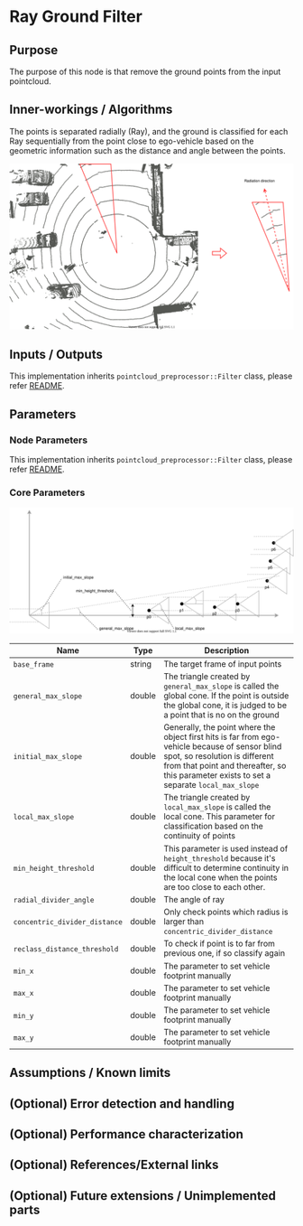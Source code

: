 # Ray Ground Filter

## Purpose

The purpose of this node is that remove the ground points from the input pointcloud.

## Inner-workings / Algorithms

The points is separated radially (Ray), and the ground is classified for each Ray sequentially from the point close to ego-vehicle based on the geometric information such as the distance and angle between the points.

![ray-xy](./image/ground_filter-ray-xy.drawio.svg)

## Inputs / Outputs

This implementation inherits `pointcloud_preprocessor::Filter` class, please refer [README](../README.md).

## Parameters

### Node Parameters

This implementation inherits `pointcloud_preprocessor::Filter` class, please refer [README](../README.md).

### Core Parameters

![ray-xz](./image/ground_filter-ray-xz.drawio.svg)

| Name                          | Type   | Description                                                                                                                                                                                                                    |
| ----------------------------- | ------ | ------------------------------------------------------------------------------------------------------------------------------------------------------------------------------------------------------------------------------ |
| `base_frame`                  | string | The target frame of input points                                                                                                                                                                                               |
| `general_max_slope`           | double | The triangle created by `general_max_slope` is called the global cone. If the point is outside the global cone, it is judged to be a point that is no on the ground                                                            |
| `initial_max_slope`           | double | Generally, the point where the object first hits is far from ego-vehicle because of sensor blind spot, so resolution is different from that point and thereafter, so this parameter exists to set a separate `local_max_slope` |
| `local_max_slope`             | double | The triangle created by `local_max_slope` is called the local cone. This parameter for classification based on the continuity of points                                                                                        |
| `min_height_threshold`        | double | This parameter is used instead of `height_threshold` because it's difficult to determine continuity in the local cone when the points are too close to each other.                                                             |
| `radial_divider_angle`        | double | The angle of ray                                                                                                                                                                                                               |
| `concentric_divider_distance` | double | Only check points which radius is larger than `concentric_divider_distance`                                                                                                                                                    |
| `reclass_distance_threshold`  | double | To check if point is to far from previous one, if so classify again                                                                                                                                                            |
| `min_x`                       | double | The parameter to set vehicle footprint manually                                                                                                                                                                                |
| `max_x`                       | double | The parameter to set vehicle footprint manually                                                                                                                                                                                |
| `min_y`                       | double | The parameter to set vehicle footprint manually                                                                                                                                                                                |
| `max_y`                       | double | The parameter to set vehicle footprint manually                                                                                                                                                                                |

## Assumptions / Known limits

## (Optional) Error detection and handling

## (Optional) Performance characterization

## (Optional) References/External links

## (Optional) Future extensions / Unimplemented parts
